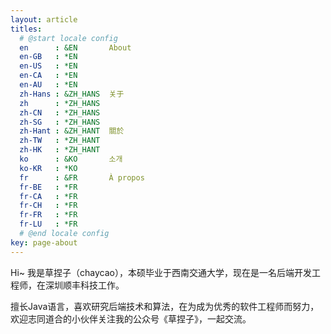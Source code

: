 ```yaml
---
layout: article
titles:
  # @start locale config
  en      : &EN       About
  en-GB   : *EN
  en-US   : *EN
  en-CA   : *EN
  en-AU   : *EN
  zh-Hans : &ZH_HANS  关于
  zh      : *ZH_HANS
  zh-CN   : *ZH_HANS
  zh-SG   : *ZH_HANS
  zh-Hant : &ZH_HANT  關於
  zh-TW   : *ZH_HANT
  zh-HK   : *ZH_HANT
  ko      : &KO       소개
  ko-KR   : *KO
  fr      : &FR       À propos
  fr-BE   : *FR
  fr-CA   : *FR
  fr-CH   : *FR
  fr-FR   : *FR
  fr-LU   : *FR
  # @end locale config
key: page-about
---
```


Hi~ 我是草捏子（chaycao），本硕毕业于西南交通大学，现在是一名后端开发工程师，在深圳顺丰科技工作。

擅长Java语言，喜欢研究后端技术和算法，在为成为优秀的软件工程师而努力，欢迎志同道合的小伙伴关注我的公众号《草捏子》，一起交流。
